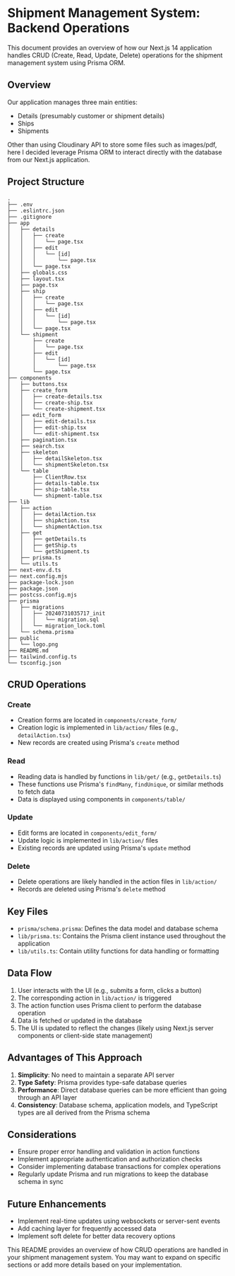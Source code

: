 # Shipment Management System: Backend Operations

This document provides an overview of how our Next.js 14 application handles CRUD (Create, Read, Update, Delete) operations for the shipment management system using Prisma ORM.

## Overview

Our application manages three main entities:
- Details (presumably customer or shipment details)
- Ships
- Shipments

Other than using Cloudinary API to store some files such as images/pdf, here I decided leverage Prisma ORM to interact directly with the database from our Next.js application.

## Project Structure

```
.
├── .env
├── .eslintrc.json
├── .gitignore
├── app
│   ├── details
│   │   ├── create
│   │   │   └── page.tsx
│   │   ├── edit
│   │   │   └── [id]
│   │   │       └── page.tsx
│   │   └── page.tsx
│   ├── globals.css
│   ├── layout.tsx
│   ├── page.tsx
│   ├── ship
│   │   ├── create
│   │   │   └── page.tsx
│   │   ├── edit
│   │   │   └── [id]
│   │   │       └── page.tsx
│   │   └── page.tsx
│   └── shipment
│       ├── create
│       │   └── page.tsx
│       ├── edit
│       │   └── [id]
│       │       └── page.tsx
│       └── page.tsx
├── components
│   ├── buttons.tsx
│   ├── create_form
│   │   ├── create-details.tsx
│   │   ├── create-ship.tsx
│   │   └── create-shipment.tsx
│   ├── edit_form
│   │   ├── edit-details.tsx
│   │   ├── edit-ship.tsx
│   │   └── edit-shipment.tsx
│   ├── pagination.tsx
│   ├── search.tsx
│   ├── skeleton
│   │   ├── detailSkeleton.tsx
│   │   └── shipmentSkeleton.tsx
│   └── table
│       ├── ClientRow.tsx
│       ├── details-table.tsx
│       ├── ship-table.tsx
│       └── shipment-table.tsx
├── lib
│   ├── action
│   │   ├── detailAction.tsx
│   │   ├── shipAction.tsx
│   │   └── shipmentAction.tsx
│   ├── get
│   │   ├── getDetails.ts
│   │   ├── getShip.ts
│   │   └── getShipment.ts
│   ├── prisma.ts
│   └── utils.ts
├── next-env.d.ts
├── next.config.mjs
├── package-lock.json
├── package.json
├── postcss.config.mjs
├── prisma
│   ├── migrations
│   │   ├── 20240731035717_init
│   │   │   └── migration.sql
│   │   └── migration_lock.toml
│   └── schema.prisma
├── public
│   └── logo.png
├── README.md
├── tailwind.config.ts
└── tsconfig.json
```

## CRUD Operations

### Create

- Creation forms are located in `components/create_form/`
- Creation logic is implemented in `lib/action/` files (e.g., `detailAction.tsx`)
- New records are created using Prisma's `create` method

### Read

- Reading data is handled by functions in `lib/get/` (e.g., `getDetails.ts`)
- These functions use Prisma's `findMany`, `findUnique`, or similar methods to fetch data
- Data is displayed using components in `components/table/`

### Update

- Edit forms are located in `components/edit_form/`
- Update logic is implemented in `lib/action/` files
- Existing records are updated using Prisma's `update` method

### Delete

- Delete operations are likely handled in the action files in `lib/action/`
- Records are deleted using Prisma's `delete` method

## Key Files

- `prisma/schema.prisma`: Defines the data model and database schema
- `lib/prisma.ts`: Contains the Prisma client instance used throughout the application
- `lib/utils.ts`: Contain utility functions for data handling or formatting

## Data Flow

1. User interacts with the UI (e.g., submits a form, clicks a button)
2. The corresponding action in `lib/action/` is triggered
3. The action function uses Prisma client to perform the database operation
4. Data is fetched or updated in the database
5. The UI is updated to reflect the changes (likely using Next.js server components or client-side state management)

## Advantages of This Approach

1. **Simplicity**: No need to maintain a separate API server
2. **Type Safety**: Prisma provides type-safe database queries
3. **Performance**: Direct database queries can be more efficient than going through an API layer
4. **Consistency**: Database schema, application models, and TypeScript types are all derived from the Prisma schema

## Considerations

- Ensure proper error handling and validation in action functions
- Implement appropriate authentication and authorization checks
- Consider implementing database transactions for complex operations
- Regularly update Prisma and run migrations to keep the database schema in sync

## Future Enhancements

- Implement real-time updates using websockets or server-sent events
- Add caching layer for frequently accessed data
- Implement soft delete for better data recovery options

This README provides an overview of how CRUD operations are handled in your shipment management system. You may want to expand on specific sections or add more details based on your implementation.
